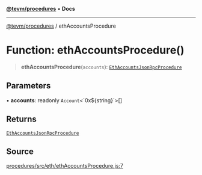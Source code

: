 [**@tevm/procedures**](../README.md) • **Docs**

***

[@tevm/procedures](../globals.md) / ethAccountsProcedure

# Function: ethAccountsProcedure()

> **ethAccountsProcedure**(`accounts`): [`EthAccountsJsonRpcProcedure`](../type-aliases/EthAccountsJsonRpcProcedure.md)

## Parameters

• **accounts**: readonly `Account`\<\`0x$\{string\}\`\>[]

## Returns

[`EthAccountsJsonRpcProcedure`](../type-aliases/EthAccountsJsonRpcProcedure.md)

## Source

[procedures/src/eth/ethAccountsProcedure.js:7](https://github.com/evmts/tevm-monorepo/blob/main/packages/procedures/src/eth/ethAccountsProcedure.js#L7)
